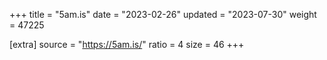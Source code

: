 +++
title = "5am.is"
date = "2023-02-26"
updated = "2023-07-30"
weight = 47225

[extra]
source = "https://5am.is/"
ratio = 4
size = 46
+++
